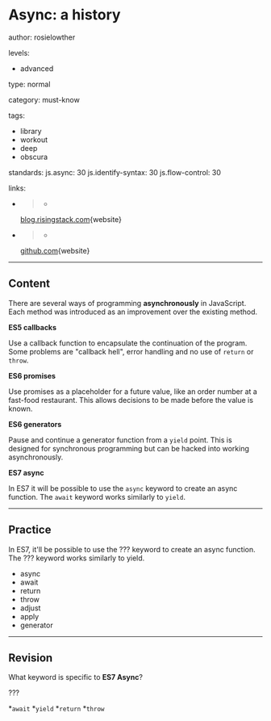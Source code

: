 # Async: a history
author: rosielowther

levels:

  - advanced

type: normal

category: must-know

tags:

  - library
  - workout
  - deep
  - obscura

standards:
  js.async: 30
  js.identify-syntax: 30
  js.flow-control: 30

links:

  - >-
    [blog.risingstack.com](https://blog.risingstack.com/asynchronous-javascript/){website}

  - >-
    [github.com](https://github.com/getify/You-Dont-Know-JS/tree/master/async%20%26%20performance){website}

---
## Content

There are several ways of programming **asynchronously** in JavaScript. Each method was introduced as an improvement over the existing method.

**ES5 callbacks**

Use a callback function to encapsulate the continuation of the program. Some problems are "callback hell", error handling and no use of `return` or `throw`.

**ES6 promises**

Use promises as a placeholder for a future value, like an order number at a fast-food restaurant. This allows decisions to be made before the value is known.

**ES6 generators**

Pause and continue a generator function from a `yield` point. This is designed for synchronous programming but can be hacked into working asynchronously.

**ES7 async**

In ES7 it will be possible to use the `async` keyword to create an async function. The `await` keyword works similarly to `yield`.

---
## Practice

In ES7, it'll be possible to use the ??? keyword to create an async function. The ??? keyword works similarly to yield.

* async
* await
* return
* throw
* adjust
* apply
* generator

---
## Revision

What keyword is specific to **ES7 Async**?

???

*`await`
*`yield`
*`return`
*`throw`
